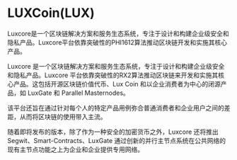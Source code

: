 # 

# LUXCoin(LUX)

Luxcore是一个区块链解决方案和服务生态系统，专注于设计和构建企业级安全和隐私产品。Luxcore平台依靠突破性的PHI1612算法推动区块链开发和实施其核心产品。

Luxcore 是一个区块链解决方案和服务生态系统，专注于设计和构建企业级安全和隐私产品。Luxcore 平台依靠突破性的RX2算法推动区块链来开发和实施其核心产品。这包括开源区块链价值代币、Lux Coin 和以企业消费者为中心的闭源产品，如 LuxGate 和 Parallel Masternodes。

该平台还旨在通过针对每个人的特定产品用例弥合普通消费者和企业用户之间的差距，从而将区块链的使用带入主流。

随着即将发布的版本，除了作为一种安全的加密货币之外，Luxcore 还将推出 Segwit、Smart-Contracts、LuxGate 通过创新的并行主节点系统在公共网络的现有主节点功能之上为企业和企业提供专用网络。

